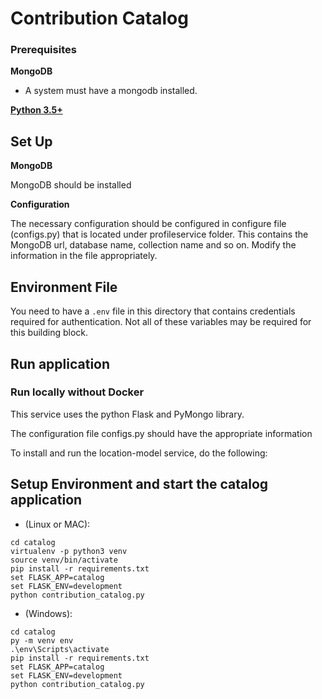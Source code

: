# Contribution Catalog 

### Prerequisites

**MongoDB**

- A system must have a mongodb installed.

**[Python 3.5+](https://www.python.org)**


## Set Up

**MongoDB**
 
 MongoDB should be installed

**Configuration**

The necessary configuration should be configured in configure file (configs.py) that is located under profileservice folder. This contains the MongoDB url, database name, collection name and so on. Modify the information in the file appropriately.

## Environment File

You need to have a `.env` file in this directory that contains credentials required for authentication. 
Not all of these variables may be required for this building block.

## Run application

### Run locally without Docker

This service uses the python Flask and PyMongo library.

The configuration file configs.py should have the appropriate information

To install and run the location-model service, do the following:

## Setup Environment and start the catalog application
- (Linux or MAC):
```
cd catalog
virtualenv -p python3 venv
source venv/bin/activate
pip install -r requirements.txt
set FLASK_APP=catalog
set FLASK_ENV=development
python contribution_catalog.py
```
- (Windows):
```
cd catalog
py -m venv env
.\env\Scripts\activate
pip install -r requirements.txt
set FLASK_APP=catalog
set FLASK_ENV=development
python contribution_catalog.py
```



